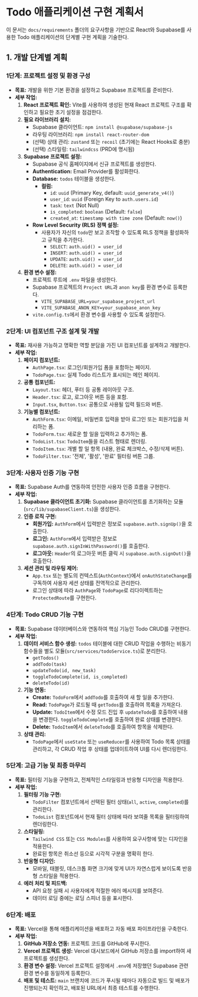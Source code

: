 # Todo 애플리케이션 구현 계획서

이 문서는 `docs/requirements` 폴더의 요구사항을 기반으로 React와 Supabase를 사용한 Todo 애플리케이션의 단계별 구현 계획을 기술한다.

## 1. 개발 단계별 계획

### 1단계: 프로젝트 설정 및 환경 구성

- **목표:** 개발을 위한 기본 환경을 설정하고 Supabase 프로젝트를 준비한다.
- **세부 작업:**
    1. **React 프로젝트 확인:** Vite를 사용하여 생성된 현재 React 프로젝트 구조를 확인하고 필요한 초기 설정을 점검한다.
    2. **필요 라이브러리 설치:**
        - Supabase 클라이언트: `npm install @supabase/supabase-js`
        - 라우팅 라이브러리: `npm install react-router-dom`
        - (선택) 상태 관리: `zustand` 또는 `recoil` (초기에는 React Hooks로 충분)
        - (선택) 스타일링: `tailwindcss` (PRD에 명시됨)
    3. **Supabase 프로젝트 설정:**
        - Supabase 공식 홈페이지에서 신규 프로젝트를 생성한다.
        - **Authentication:** Email Provider를 활성화한다.
        - **Database:** `todos` 테이블을 생성한다.
            - **컬럼:**
                - `id`: `uuid` (Primary Key, default: `uuid_generate_v4()`)
                - `user_id`: `uuid` (Foreign Key to `auth.users.id`)
                - `task`: `text` (Not Null)
                - `is_completed`: `boolean` (Default: `false`)
                - `created_at`: `timestamp with time zone` (Default: `now()`)
        - **Row Level Security (RLS) 정책 설정:**
            - 사용자가 자신의 `todo`만 보고 조작할 수 있도록 RLS 정책을 활성화하고 규칙을 추가한다.
                - `SELECT`: `auth.uid() = user_id`
                - `INSERT`: `auth.uid() = user_id`
                - `UPDATE`: `auth.uid() = user_id`
                - `DELETE`: `auth.uid() = user_id`
    4. **환경 변수 설정:**
        - 프로젝트 루트에 `.env` 파일을 생성한다.
        - Supabase 프로젝트의 `Project URL`과 `anon key`를 환경 변수로 등록한다.
            - `VITE_SUPABASE_URL=your_supabase_project_url`
            - `VITE_SUPABASE_ANON_KEY=your_supabase_anon_key`
        - `vite.config.ts`에서 환경 변수를 사용할 수 있도록 설정한다.

### 2단계: UI 컴포넌트 구조 설계 및 개발

- **목표:** 재사용 가능하고 명확한 역할 분담을 가진 UI 컴포넌트를 설계하고 개발한다.
- **세부 작업:**
    1. **페이지 컴포넌트:**
        - `AuthPage.tsx`: 로그인/회원가입 폼을 포함하는 페이지.
        - `TodoPage.tsx`: 실제 Todo 리스트가 표시되는 메인 페이지.
    2. **공통 컴포넌트:**
        - `Layout.tsx`: 헤더, 푸터 등 공통 레이아웃 구조.
        - `Header.tsx`: 로고, 로그아웃 버튼 등을 포함.
        - `Input.tsx`, `Button.tsx`: 공통으로 사용될 입력 필드와 버튼.
    3. **기능별 컴포넌트:**
        - `AuthForm.tsx`: 이메일, 비밀번호 입력을 받아 로그인 또는 회원가입을 처리하는 폼.
        - `TodoForm.tsx`: 새로운 할 일을 입력하고 추가하는 폼.
        - `TodoList.tsx`: `TodoItem`들을 리스트 형태로 렌더링.
        - `TodoItem.tsx`: 개별 할 일 항목 (내용, 완료 체크박스, 수정/삭제 버튼).
        - `TodoFilter.tsx`: '전체', '활성', '완료' 필터링 버튼 그룹.

### 3단계: 사용자 인증 기능 구현

- **목표:** Supabase Auth를 연동하여 안전한 사용자 인증 흐름을 구현한다.
- **세부 작업:**
    1. **Supabase 클라이언트 초기화:** Supabase 클라이언트를 초기화하는 모듈(`src/lib/supabaseClient.ts`)을 생성한다.
    2. **인증 로직 구현:**
        - **회원가입:** `AuthForm`에서 입력받은 정보로 `supabase.auth.signUp()`을 호출한다.
        - **로그인:** `AuthForm`에서 입력받은 정보로 `supabase.auth.signInWithPassword()`를 호출한다.
        - **로그아웃:** `Header`의 로그아웃 버튼 클릭 시 `supabase.auth.signOut()`을 호출한다.
    3. **세션 관리 및 라우팅 제어:**
        - `App.tsx` 또는 별도의 컨텍스트(`AuthContext`)에서 `onAuthStateChange`를 구독하여 사용자 세션 상태를 전역적으로 관리한다.
        - 로그인 상태에 따라 `AuthPage`와 `TodoPage`로 리다이렉트하는 `ProtectedRoute`를 구현한다.

### 4단계: Todo CRUD 기능 구현

- **목표:** Supabase 데이터베이스와 연동하여 핵심 기능인 Todo CRUD를 구현한다.
- **세부 작업:**
    1. **데이터 서비스 함수 생성:** `todos` 테이블에 대한 CRUD 작업을 수행하는 비동기 함수들을 별도 모듈(`src/services/todoService.ts`)로 분리한다.
        - `getTodos()`
        - `addTodo(task)`
        - `updateTodo(id, new_task)`
        - `toggleTodoComplete(id, is_completed)`
        - `deleteTodo(id)`
    2. **기능 연동:**
        - **Create:** `TodoForm`에서 `addTodo`를 호출하여 새 할 일을 추가한다.
        - **Read:** `TodoPage`가 로드될 때 `getTodos`를 호출하여 목록을 가져온다.
        - **Update:** `TodoItem`에서 수정 모드 진입 후 `updateTodo`를 호출하여 내용을 변경한다. `toggleTodoComplete`를 호출하여 완료 상태를 변경한다.
        - **Delete:** `TodoItem`에서 `deleteTodo`를 호출하여 항목을 삭제한다.
    3. **상태 관리:**
        - `TodoPage`에서 `useState` 또는 `useReducer`를 사용하여 Todo 목록 상태를 관리하고, 각 CRUD 작업 후 상태를 업데이트하여 UI를 다시 렌더링한다.

### 5단계: 고급 기능 및 최종 마무리

- **목표:** 필터링 기능을 구현하고, 전체적인 스타일링과 반응형 디자인을 적용한다.
- **세부 작업:**
    1. **필터링 기능 구현:**
        - `TodoFilter` 컴포넌트에서 선택된 필터 상태(`all`, `active`, `completed`)를 관리한다.
        - `TodoList` 컴포넌트에서 현재 필터 상태에 따라 보여줄 목록을 필터링하여 렌더링한다.
    2. **스타일링:**
        - `Tailwind CSS` 또는 `CSS Modules`를 사용하여 요구사항에 맞는 디자인을 적용한다.
        - 완료된 항목은 취소선 등으로 시각적 구분을 명확히 한다.
    3. **반응형 디자인:**
        - 모바일, 태블릿, 데스크톱 화면 크기에 맞게 UI가 자연스럽게 보이도록 반응형 스타일을 적용한다.
    4. **에러 처리 및 피드백:**
        - API 요청 실패 시 사용자에게 적절한 에러 메시지를 보여준다.
        - 데이터 로딩 중에는 로딩 스피너 등을 표시한다.

### 6단계: 배포

- **목표:** Vercel을 통해 애플리케이션을 배포하고 자동 배포 파이프라인을 구축한다.
- **세부 작업:**
    1. **GitHub 저장소 연동:** 프로젝트 코드를 GitHub에 푸시한다.
    2. **Vercel 프로젝트 생성:** Vercel 대시보드에서 GitHub 저장소를 import하여 새 프로젝트를 생성한다.
    3. **환경 변수 설정:** Vercel 프로젝트 설정에서 `.env`에 저장했던 Supabase 관련 환경 변수를 동일하게 등록한다.
    4. **배포 및 테스트:** `main` 브랜치에 코드가 푸시될 때마다 자동으로 빌드 및 배포가 진행되는지 확인하고, 배포된 URL에서 최종 테스트를 수행한다.
